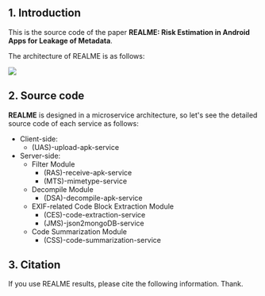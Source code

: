 ## 1. Introduction

This is the source code of the paper **REALME: Risk Estimation in Android Apps for Leakage of Metadata**.

The architecture of REALME is as follows:

<img src="https://github.com/research-mobile-security/REALME/blob/main/images/realme-architecture-1.png">

## 2. Source code

**REALME** is designed in a microservice architecture, so let's see the detailed source code of each service as follows:

- Client-side:
    - (UAS)-upload-apk-service
- Server-side:
    - Filter Module
        - (RAS)-receive-apk-service
        - (MTS)-mimetype-service
    - Decompile Module
        - (DSA)-decompile-apk-service
    - EXIF-related Code Block Extraction Module
        - (CES)-code-extraction-service
        - (JMS)-json2mongoDB-service
    - Code Summarization Module
        - (CSS)-code-summarization-service
## 3. Citation
If you use REALME results, please cite the following information. Thank.